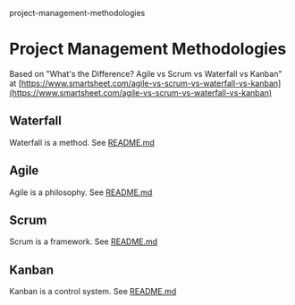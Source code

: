 project-management-methodologies
# Project Management Methodologies

Based on "What's the Difference? Agile vs Scrum vs Waterfall vs Kanban" at [https://www.smartsheet.com/agile-vs-scrum-vs-waterfall-vs-kanban](https://www.smartsheet.com/agile-vs-scrum-vs-waterfall-vs-kanban)

## Waterfall
Waterfall is a method.
See [README.md](https://github.com/willem-vanheemstrasystems/project-management-methodologies/waterfall/blob/master/README.md)

## Agile
Agile is a philosophy.
See [README.md](https://github.com/willem-vanheemstrasystems/project-management-methodologies/master/README.md)

## Scrum
Scrum is a framework.
See [README.md](https://github.com/willem-vanheemstrasystems/project-management-methodologies/master/README.md)

## Kanban
Kanban is a control system.
See [README.md](https://github.com/willem-vanheemstrasystems/project-management-methodologies/master/README.md)
